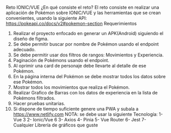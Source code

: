 Reto IONIC/VUE
¿En qué consiste el reto?
El reto consiste en realizar una aplicación de Pokémon sobre IONIC/VUE y las herramientas que se crean
convenientes, usando la siguiente API:
https://pokeapi.co/docs/v2#pokemon-section
Requerimientos
1. Realizar el proyecto enfocado en generar un APK(Android) siguiendo el diseño de figma.
2. Se debe permitir buscar por nombre de Pokémon usando el endpoint adecuado.
3. Se debe permitir usar dos filtros de rangos: Movimientos y Experiencia.
4. Paginación de Pokémons usando el endpoint.
5. Al oprimir una card de personaje debe llevarte al detalle de ese Pokémon.
6. En la página interna del Pokémon se debe mostrar todos los datos sobre ese Pokémon.
7. Mostrar todos los movimientos que realiza el Pokémon.
8. Realizar Grafico de Barras con los datos de experiencia en la lista de Pokémons filtrados.
9. Hacer pruebas unitarias.
10. Si dispone de tiempo suficiente genere una PWA y subala a https://www.netlify.com
NOTA: se debe usar la siguiente Tecnología:
1- Vue 3
2- Ionic/Vue 6
3- Axios
4- Pinia
5- Vue Router
6- Jest
7- Cualquier Librería de gráficos que guste
